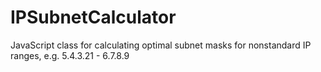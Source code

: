 IPSubnetCalculator
=================

JavaScript class for calculating optimal subnet masks for nonstandard IP ranges, e.g. 5.4.3.21 - 6.7.8.9
